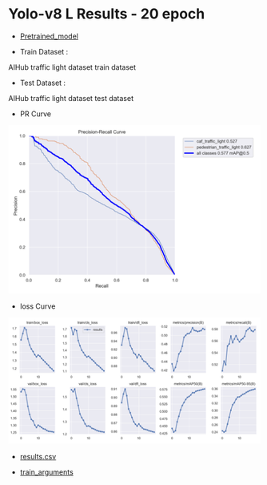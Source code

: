# Yolo-v8 L Results - 20 epoch

- [Pretrained_model]()

- Train Dataset : 

AIHub traffic light dataset train dataset 

- Test Dataset : 

AIHub traffic light dataset test dataset

- PR Curve 

![PRcurve](/results/yolov8l_AIHub_only_20epoch/PR_curve.png)

- loss Curve 

![Losscurve](/results/yolov8l_AIHub_only_20epoch/results.png)

- [results.csv](/results/yolov8l_AIHub_only_20epoch/results.csv)

- [train_arguments](/results/yolov8l_AIHub_only_20epoch/args.yaml)
